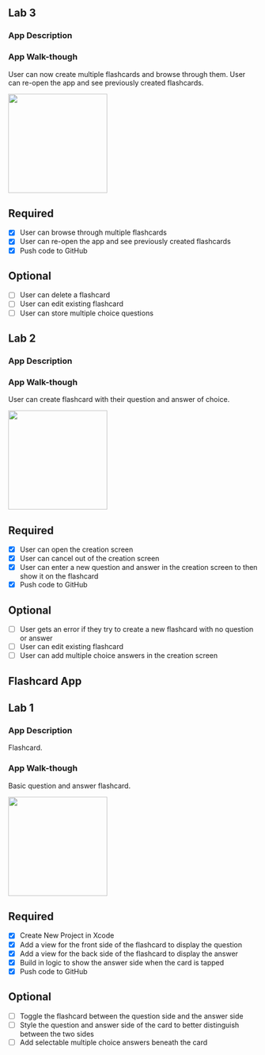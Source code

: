 
## Lab 3

### App Description

### App Walk-though
User can now create multiple flashcards and browse through them. User can re-open the app and see previously created flashcards.

<img src="http://g.recordit.co/6eCRJIypNw.gif" width=200><br>


## Required
- [X] User can browse through multiple flashcards
- [X] User can re-open the app and see previously created flashcards
- [X] Push code to GitHub
## Optional
- [ ] User can delete a flashcard
- [ ] User can edit existing flashcard
- [ ] User can store multiple choice questions
## Lab 2

### App Description

### App Walk-though
User can create flashcard with their question and answer of choice.

<img src="http://g.recordit.co/fWfSnj8QBb.gif" width=200><br>

## Required
- [X] User can open the creation screen
- [X] User can cancel out of the creation screen
- [X] User can enter a new question and answer in the creation screen to then show it on the flashcard
- [X] Push code to GitHub
## Optional
- [ ] User gets an error if they try to create a new flashcard with no question or answer
- [ ] User can edit existing flashcard
- [ ] User can add multiple choice answers in the creation screen

## Flashcard App


## Lab 1

### App Description
Flashcard.

### App Walk-though

Basic question and answer flashcard.

<img src="http://g.recordit.co/RurQFQnfDf.gif" width=200><br>



## Required
- [X] Create New Project in Xcode
- [X] Add a view for the front side of the flashcard to display the question
- [X] Add a view for the back side of the flashcard to display the answer
- [X] Build in logic to show the answer side when the card is tapped
- [X] Push code to GitHub
## Optional
- [ ] Toggle the flashcard between the question side and the answer side
- [ ] Style the question and answer side of the card to better distinguish between the two sides
- [ ] Add selectable multiple choice answers beneath the card
